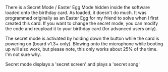 There is a Secret Mode / Easter Egg Mode hidden inside the software loaded onto the birthday card.  As loaded, it doesn't do much.  It was programmed originally as an Easter Egg for my friend to solve when I first created this card.  If you want to change the secret mode, you can modify the code and reupload it to your birthday card (for advanced users only).  

The secret mode is activated by holding down the button while the card is powering on (board v1.3+ only).   Blowing onto the microphone while booting up will also work, but please note, this only works about 25% of the time.  I'm not sure why.  

Secret mode displays a 'secret screen' and plays a 'secret song'
